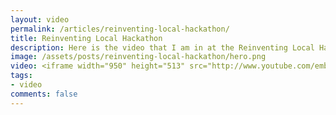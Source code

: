 ```yaml
---
layout: video
permalink: /articles/reinventing-local-hackathon/
title: Reinventing Local Hackathon
description: Here is the video that I am in at the Reinventing Local Hackathon.
image: /assets/posts/reinventing-local-hackathon/hero.png
video: <iframe width="950" height="513" src="http://www.youtube.com/embed/sf3mpcAp_GE?rel=0?wmode=opaque" frameborder="0" allowfullscreen></iframe>
tags:
- video
comments: false
---
```


<!-- <div class="hero">{% asset posts/reinventing-local-hackathon/hero.png %}</div> -->

<!-- <a href="/projects/midpoint">Midpoint</a> (Reinventing Local Hackathon at General Assembly 2012) -->
